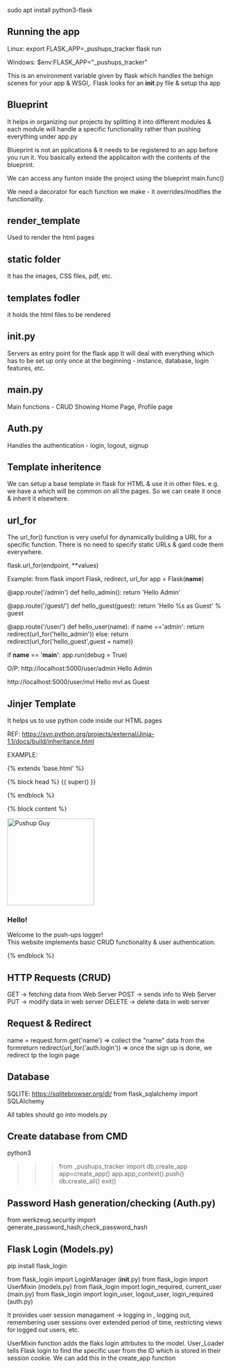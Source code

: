 sudo apt install python3-flask

## Running the app
Linux:
export FLASK_APP=_pushups_tracker
flask run

Windows:
$env:FLASK_APP="_pushups_tracker"

This is an environment variable given by flask which handles the behign scenes for your app & WSGI,.
Flask looks for an __init__.py file & setup tha app

## Blueprint
It helps in organizing our projects by splitting it into different modules & each module will handle a specific functionality rather than pushing everything under app.py

Blueprint is not an pplications & it needs to be registered to an app before you run it. You basically extend the applicaiton with the contents of the blueprint.

We can access any funton inside the project using the blueprint main.func()

We need a decorator for each function we make - it overrides/modifies the functionality.

## render_template
Used to render the html pages

## static folder
It has the images, CSS files, pdf, etc.

## templates fodler
it holds the html files to be rendered

## __init__.py
Servers as entry point for the flask app
It will deal with everything which has to be set up only once at the beginning - instance, database, login features, etc.

## main.py
Main functions - CRUD
Showing Home Page, Profile page

## Auth.py
Handles the authentication - login, logout, signup


## Template inheritence
We can setup a base template in flask for HTML & use it in other files. e.g. we have a <navbar> which will be common on all the pages. So we can ceate it once & inherit it elsewhere.

## url_for
The url_for() function is very useful for dynamically building a URL for a specific function. There is no need to specify static URLs & gard code them everywhere.

flask.url_for(endpoint, **values)

Example:
from flask import Flask, redirect, url_for
app = Flask(__name__)

@app.route('/admin')
def hello_admin():
   return 'Hello Admin'

@app.route('/guest/<guest>')
def hello_guest(guest):
   return 'Hello %s as Guest' % guest

@app.route('/user/<name>')
def hello_user(name):
   if name =='admin':
      return redirect(url_for('hello_admin'))
   else:
      return redirect(url_for('hello_guest',guest = name))

if __name__ == '__main__':
   app.run(debug = True)

O/P: http://localhost:5000/user/admin
Hello Admin

http://localhost:5000/user/mvl
Hello mvl as Guest

## Jinjer Template
It helps us to use python code inside our HTML pages

REF: https://svn.python.org/projects/external/Jinja-1.1/docs/build/inheritance.html

EXAMPLE: 
<!-- Copies the entire BASE.html template -->
{% extends 'base.html' %} 

{% block head %} {{ super() }}

<!-- We can add our own CSS files inside the HEAD section-->
<link rel="stylesheet" href="{{ url_for('static',filename='extended_beauty.css') }}">

{% endblock %} 

<!-- We are adding content in the BODY section -->
{% block content %}

<div class="showcase">
    <img src="{{ url_for('static',filename='images/pushups.png') }}" alt="Pushup Guy" height="200px">
</div>
<div class="container">
    <h3>Hello!</h3>
    <p>
        Welcome to the push-ups logger! <br>
        This website implements basic CRUD functionality & user authentication.
    </p>
</div>

{% endblock %}


## HTTP Requests (CRUD)
GET -> fetching data from Web Server
POST -> sends info to Web Server
PUT -> modify data in web server
DELETE -> delete data in web server

## Request & Redirect
name = request.form.get('name') => collect the "name" data from the formreturn redirect(url_for('auth.login')) => once the sign up is done, we redirect tp the login page

## Database 
SQLITE: https://sqlitebrowser.org/dl/
from flask_sqlalchemy import SQLAlchemy

All tables should go into models.py

## Create database from CMD
python3
>>> from _pushups_tracker import db,create_app
>>> app=create_app()
>>> app.app_context().push()
>>> db.create_all()
>>> exit()

## Password Hash generation/checking (Auth.py)
from werkzeug.security import generate_password_hash,check_password_hash

## Flask Login (Models.py)
pip install flask_login

from flask_login import LoginManager (__init__.py)
from flask_login import UserMixin (models.py)
from flask_login import login_required, current_user (main.py)
from flask_login import login_user, logout_user, login_required (auth.py)


It provides user session managament -> logging in , logging out, remembering user sessions over extended period of time, restricting views for logged out users, etc.

UserMixin function adds the flaks login attrbutes  to the model.
User_Loader tells Flask login to find the specific user from the ID which is stored in their session cookie.
We can add this in the create_app function

